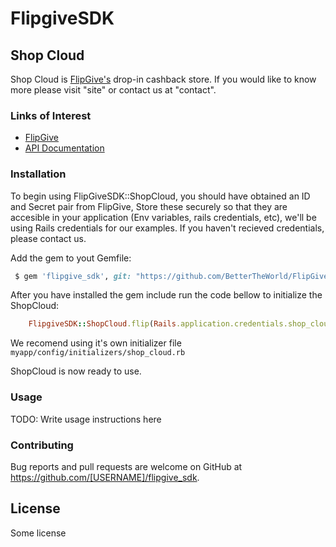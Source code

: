 # FlipgiveSDK

## Shop Cloud

Shop Cloud is [FlipGive's](https://app.flipgive.com) drop-in cashback store. If you would like to know more please visit "site" or contact us at "contact".

### Links of Interest

* [FlipGive](https://app.flipgive.com)
* [API Documentation](https://app.flipgive.com)

### Installation

To begin using FlipGiveSDK::ShopCloud, you should have obtained an ID and Secret pair from FlipGive, Store these securely so that they are accesible in your application (Env variables, rails credentials, etc), we'll be using Rails credentials for our examples. If you haven't recieved credentials, please contact us.

Add the gem to yout Gemfile:

```ruby
 $ gem 'flipgive_sdk', git: "https://github.com/BetterTheWorld/FlipGiveSDK_Ruby.git"
```

After you have installed the gem include run the code bellow to initialize the ShopCloud:

```ruby
    FlipgiveSDK::ShopCloud.flip(Rails.application.credentials.shop_cloud_id, Rails.application.credentials.shop_cloud_secret)
``` 
We recomend using it's own initializer file `myapp/config/initializers/shop_cloud.rb`

ShopCloud is now ready to use.

### Usage

TODO: Write usage instructions here

### Contributing

Bug reports and pull requests are welcome on GitHub at https://github.com/[USERNAME]/flipgive_sdk.


## License

Some license